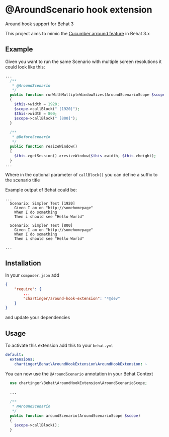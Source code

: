 # @AroundScenario hook extension

Around hook support for Behat 3

This project aims to mimic the [Cucumber arround feature](https://github.com/cucumber/cucumber/wiki/Hooks) in Behat 3.x

## Example

Given you want to run the same Scenario with multiple screen resolutions it could look like this:
```php
...
  /**
   * @AroundScenario
   */
  public function runWithMultipleWindowSizes(AroundScenarioScope $scope)
  {
    $this->width = 1920;
    $scope->callBlock(" [1920]");
    $this->width = 800;
    $scope->callBlock(" [800]");
  }
  
  /**
   * @BeforeScenario
   */
  public function resizeWindow()
  {
    $this->getSession()->resizeWindow($this->width, $this->height);
  }
...
```
Where in the optional parameter of `callBlock()` you can define a suffix to the scenario title

Example output of Behat could be:
```Cucumber
...
  Scenario: Simpler Test [1920]
    Given I am on "http://somehomepage"
    When I do something
    Then i should see "Hello World"

  Scenario: Simpler Test [800]
    Given I am on "http://somehomepage"
    When I do something
    Then i should see "Hello World"

...
```

## Installation

In your `composer.json` add
```json
{
    "require": {
        ...
        "chartinger/around-hook-extension": "*@dev"
    }
}
```
and update your dependencies

## Usage

To activate this extension add this to your `behat.yml`
```YAML
default:
  extensions:
    chartinger\Behat\AroundHookExtension\AroundHookExtension: ~
```

You can now use the `@AroundScenario` annotation in your Behat Context
```php
  use chartinger\Behat\AroundHookExtension\AroundScenarioScope;
  
  ...
  
  /**
   * @AroundScenario
   */
  public function aroundScenario(AroundScenarioScope $scope)
  {
    $scope->callBlock();
  }
```

